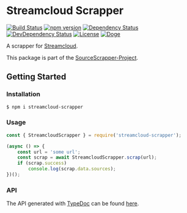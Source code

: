 # Streamcloud Scrapper

[![Build Status](https://travis-ci.org/OpenByteDev/SourceScrapper.svg?branch=master)](https://travis-ci.org/OpenByteDev/SourceScrapper)
[![npm version](https://badge.fury.io/js/streamcloud-scrapper.svg)](https://www.npmjs.com/package/streamcloud-scrapper)
[![Dependency Status](https://david-dm.org/OpenByteDev/SourceScrapper/status.svg?path=packages%2Fstreamcloud)](https://david-dm.org/OpenByteDev/SourceScrapper?path=packages%2Fstreamcloud)
[![DevDependency Status](https://david-dm.org/OpenByteDev/SourceScrapper/dev-status.svg?path=packages%2Fstreamcloud)](https://david-dm.org/OpenByteDev/SourceScrapper?path=packages%2Fstreamcloud&type=dev)
[![License](https://img.shields.io/github/license/mashape/apistatus.svg)](https://opensource.org/licenses/MIT)
[![Doge](https://img.shields.io/badge/doge-wow-yellow.svg)]()

A scrapper for [Streamcloud](https://www.streamcloud.eu/).

This package is part of the [SourceScrapper-Project](https://github.com/OpenByteDev/SourceScrapper).


## Getting Started
### Installation
```bash
$ npm i streamcloud-scrapper
```


### Usage

```js
const { StreamcloudScrapper } = require('streamcloud-scrapper');

(async () => {
    const url = 'some url';
    const scrap = await StreamcloudScrapper.scrap(url);
    if (scrap.success)
        console.log(scrap.data.sources);
})();
```


### API
The API generated with [TypeDoc](http://typedoc.org/) can be found [here](https://openbytedev.github.io/SourceScrapper/packages/streamcloud/docs/).
